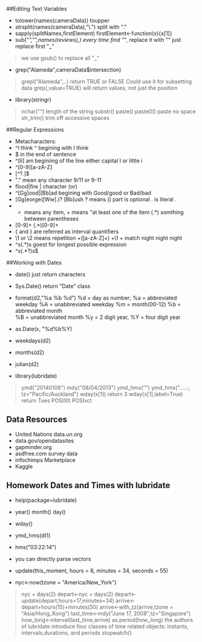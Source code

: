 ##Editing Text Variables

* tolower(names(cameraData))  toupper
* strsplit(names(cameraData),"\\.")   split with "."
* sapply(splitNames,firstElement)    firstElement<-function(x){x[1]}
* sub("_","",names(reviews),)  every time find "_", replace it with ""  just replace first "_" 
> we use gsub() to replace all "_"

* grep("Alameda",cameraData$intersection)
> grepl("Alameda",..) return TRUE or FALSE Could use it for subsetting data
> grep(,value=TRUE)  will return values, not just the position

* library(stringr)
> nchar("")   length of the string
> substr()
> paste()
> paste0()  paste no space
> str_trim()    trim off accessive spaces


##Regular Expressions
* Metacharacters:
* ^I think   ^ begining with I think
* $ in the end of sentence
* ^[Ii] am       beginiing of the line either capital I or little i
* ^[0-9][a-zA-Z]
* [^?.]$
* "." mean any character     9/11 or 9-11
* flood|fire      | character (or)
* ^[Gg]ood|[Bb]ad   begining with Good/good or Bad/bad
* [Gg]eorge([Ww]\.)? [Bb]ush    ? means () part is optional     \. is literal . 
* * means any item, + means "at least one of the item           (.*)   somthing between parentheses
* [0-9]+ (.*)[0-9]+
* { and } are referred as interval quantifiers
* \1 or \2 means repetition     +([a-zA-Z]+) +\1 +   match night night night
* ^s(.*)s goest for longest possible expression 
* ^s(.*?)s$

##Working with Dates
* date() just return characters
* Sys.Date() return "Date" class
* format(d2,"%a %b %d")    %d = day as number;  %a = abbreviated weekday  %A = unabbreviated weekday  %m = month(00-12)  %b = abbreviated month  
 %B = unabbreviated month  %y = 2 digit year, %Y = four digit year
* as.Date(x, "%d%b%Y)

* weekdays(d2)
* months(d2)
* julian(d2)

* library(lubridate)
> ymd("20140108")
> mdy("08/04/2013")
> ymd_hms("")
> ymd_hms(".....:, tz="Pacific/Auckland")
> wday(x[1]) return 3    wday(x[1],label=True) return Tues        POSIXlt  POSIxct

## Data Resources

* United Nations  data.un.org
* data.gov/opendatasites
* gapminder.org
* asdfree.com  survey data
* infochimps Marketplace
* Kaggle


## Homework Dates and Times with lubridate

* help(package=lubridate)
* year()  month()  day()
* wday()
* ymd_hms(dt1)
* hms("03:22:14")
* you can directly parse vectors
* update(this_moment, hours = 8, minutes = 34, seconds = 55)

* nyc<-now(tzone = "America/New_York")
> nyc + days(2)    depart<-nyc + days(2)
> depart<-update(depart,hours=17,minutes=34)
> arrive<-depart+hours(15)+minutes(50)
> arrive<-with_tz(arrive,tzone = "Asia/Hong_Kong")
> last_time<-mdy("June 17, 2008",tz="Singapore")
> how_long<-interval(last_time,arrive)
> as.period(how_long)
> the authors of lubridate introduce four classes of time related objects: instants, intervals,durations, and periods
> stopwatch()





